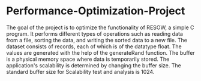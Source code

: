 # Performance-Optimization-Project
The goal of the project is to optimize the functionality of RESOW, a simple C program. It performs different types of operations such as reading data from a file, sorting the data, and writing the sorted data to a new file. The dataset consists of records, each of which is of the datatype float. The values are generated with the help of the generateRand function. The buffer is a physical memory space where data is temporarily stored. The application's scalability is determined by changing the buffer size. The standard buffer size for Scalability test and analysis is 1024. 
